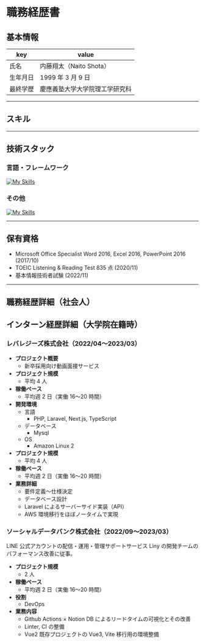 # 職務経歴書

## 基本情報

| key  | value             |
|------|-------------------|
| 氏名   | 内藤翔太（Naito Shota） |
| 生年月日 | 1999 年 3 月 9 日    |
| 最終学歴 | 慶應義塾大学大学院理工学研究科   |

---

## スキル

---

## 技術スタック

### 言語・フレームワーク
[![My Skills](https://skillicons.dev/icons?i=js,ts,react,next,tailwind,php,laravel,py)](https://skillicons.dev)

### その他
[![My Skills](https://skillicons.dev/icons?i=aws,linux,docker,nginx,mysql,githubactions,idea,git,github,figma)](https://skillicons.dev)

---

## 保有資格
- Microsoft Office Specialist Word 2016, Excel 2016, PowerPoint 2016 (2017/10)
- TOEIC Listening & Reading Test 835 点 (2020/11)
- 基本情報技術者試験 (2022/11)

---

## 職務経歴詳細（社会人）

## インターン経歴詳細（大学院在籍時）
### レバレジーズ株式会社（2022/04〜2023/03）
- **プロジェクト概要**
  - 新卒採用向け動画面接サービス
- **プロジェクト規模**
    - 平均 4 人
- **稼働ペース**
    - 平均週 2 日（実働 16〜20 時間）
- **開発環境**
  - 言語
    - PHP, Laravel, Next.js, TypeScript
  - データベース
    - Mysql
  - OS
    - Amazon Linux 2
- **プロジェクト規模**
  - 平均 4 人
- **稼働ペース**
  - 平均週 2 日（実働 16〜20 時間）
- **業務詳細**
    - 要件定義〜仕様決定
    - データベース設計
    - Laravel によるサーバーサイド実装（API）
    - AWS 環境移行をほぼノータイムで実現

### ソーシャルデータバンク株式会社（2022/09〜2023/03）
LINE 公式アカウントの配信・運用・管理サポートサービス Liny の開発チームのパフォーマンス改善に従事。
- **プロジェクト規模**
    - 2 人
- **稼働ペース**
    - 平均週 2 日（実働 16〜20 時間）
- **役割**
    - DevOps
- **業務内容**
    - Github Actions × Notion DB によるリードタイムの可視化とその改善
    - Linter, CI の整備
    - Vue2 既存プロジェクトの Vue3, Vite 移行用の環境整備
